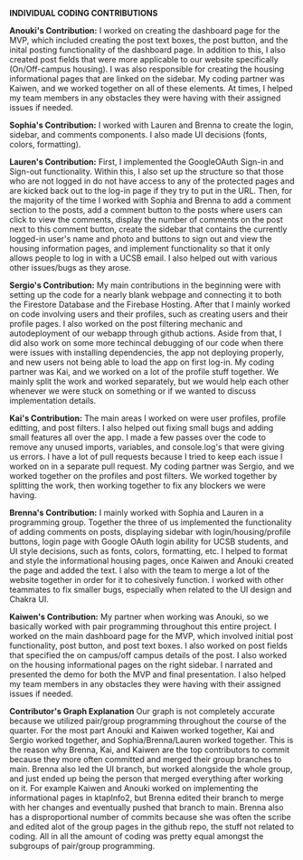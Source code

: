 **INDIVIDUAL CODING CONTRIBUTIONS**


**Anouki's Contribution:**
I worked on creating the dashboard page for the MVP, which included creating the post text boxes, the post button, and the inital posting functionality of the dashboard page. In addition to this, I also created post fields that were more applicable to our website specifically (On/Off-campus housing). I was also responsible for creating the housing informational pages that are linked on the sidebar. My coding partner was Kaiwen, and we worked together on all of these elements. At times, I helped my team members in any obstacles they were having with their assigned issues if needed. 

**Sophia's Contribution:**
I worked with Lauren and Brenna to create the login, sidebar, and comments components. I also made UI decisions (fonts, colors, formatting).

**Lauren's Contribution:**
First, I implemented the GoogleOAuth Sign-in and Sign-out functionality. Within this, I also set up the structure so that those who are not logged in do not have access to any of the protected pages and are kicked back out to the log-in page if they try to put in the URL. Then, for the majority of the time I worked with Sophia and Brenna to add a comment section to the posts, add a comment button to the posts where users can click to view the comments, display the number of comments on the post next to this comment button, create the sidebar that contains the currently logged-in user's name and photo and buttons to sign out and view the housing information pages, and implement functionality so that it only allows people to log in with a UCSB email. I also helped out with various other issues/bugs as they arose.

**Sergio's Contribution:**
My main contributions in the beginning were with setting up the code for a nearly blank webpage and connecting it to both the Firestore Database and the Firebase Hosting. After that I mainly worked on code involving users and their profiles, such as creating users and their profile pages. I also worked on the post filtering mechanic and autodeployment of our webapp through github actions. Aside from that, I did also work on some more techincal debugging of our code when there were issues with installing dependencies, the app not deploying properly, and new users not being able to load the app on first log-in. My coding partner was Kai, and we worked on a lot of the profile stuff together. We mainly split the work and worked separately, but we would help each other whenever we were stuck on something or if we wanted to discuss implementation details.

**Kai's Contribution:**
The main areas I worked on were user profiles, profile editting, and post filters. I also helped out fixing small bugs and adding small features all over the app. I made a few passes over the code to remove any unused imports, variables, and console.log's that were giving us errors. I have a lot of pull requests because I tried to keep each issue I worked on in a separate pull request. My coding partner was Sergio, and we worked together on the profiles and post filters. We worked together by splitting the work, then working together to fix any blockers we were having.

**Brenna's Contribution:**
I mainly worked with Sophia and Lauren in a programming group. Together the three of us implemented the functionality of adding comments on posts, displaying sidebar with login/housing/profile buttons, login page with Google OAuth login ability for UCSB students, and UI style decisions, such as fonts, colors, formatting, etc. I helped to format and style the informational housing pages, once Kaiwen and Anouki created the page and added the text. I also with the team to merge a lot of the website together in order for it to cohesively function. I worked with other teammates to fix smaller bugs, especially when related to the UI design and Chakra UI.

**Kaiwen's Contribution:**
My partner when working was Anouki, so we basically worked with pair programming throughout this entire project. I worked on the main dashboard page for the MVP, which involved initial post functionality, post button, and post text boxes. I also worked on post fields that specified the on campus/off campus details of the post. I also worked on the housing informational pages on the right sidebar. I narrated and presented the demo for both the MVP and final presentation. I also helped my team members in any obstacles they were having with their assigned issues if needed.

**Contributor's Graph Explanation**
Our graph is not completely accurate because we utilized pair/group programming throughout the course of the quarter. For the most part Anouki and Kaiwen worked together, Kai and Sergio worked together, and Sophia/Brenna/Lauren worked together. This is the reason why Brenna, Kai, and Kaiwen are the top contributors to commit because they more often committed and merged their group branches to main. Brenna also led the UI branch, but worked alongside the whole group, and just ended up being the person that merged everything after working on it. For example Kaiwen and Anouki worked on implementing the informational pages in ktapInfo2, but Brenna edited their branch to merge with her changes and eventually pushed that branch to main. Brenna also has a disproportional number of commits because she was often the scribe and edited alot of the group pages in the github repo, the stuff not related to coding. All in all the amount of coding was pretty equal amongst the subgroups of pair/group programming.
